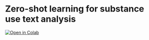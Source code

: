 # Zero-shot learning for substance use text analysis

[![Open in Colab](https://colab.research.google.com/assets/colab-badge.svg)](https://colab.research.google.com/github/ltu-capr/zsl-text-tutorial/blob/master/ZSL_for_substance_use_text_analysis.ipynb)
